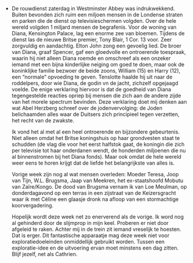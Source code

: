 - De rouwdienst zaterdag in Westminster Abbey was indrukwekkend. Buiten bevonden zich ruim een miljoen mensen in de Londense straten en parken die de dienst op televisieschermen volgden. Over de hele wereld volgden 1 miljard mensen de begrafenis. Voor de woning van Diana, Kensington Palace, lag een enorme zee van bloemen. Tijdens de dienst las de nieuwe Britse premier, Tony Blair, 1 Cor. 13 voor. Zeer zorgvuldig en aandachtig. Elton John zong een gevoelig lied. De broer van Diana, graaf Spencer, gaf een gloedvolle en ontroerende toespraak, waarin hij niet alleen Diana roemde en omschreef als een onzeker iemand met een bijna kinderlijke neiging om goed te doen, maar ook de koninklijke familie bezwoer de beide zoons, William (15) en Harry (12), een “normale” opvoeding te geven. Tenslotte haalde hij uit naar de roddelpers, door wie Diana, de godin vn de jacht, zichzelf opgejaagd voelde. De enige verklaring hiervoor is dat de goedheid van Diana tegengestelde reacties opriep bij mensen die zich aan de andere zijde van het morele spectrum bevinden. Deze verklaring doet mij denken aan wat Abel Herzberg schreef over de jodenvervolging: de Joden belichaamden alles waar de Duitsers zich principieel tegen verzetten, het recht van de zwakste.
  
  Ik vond het al met al een heel ontroerende en bijzondere gebeurtenis. Niet alleen omdat het Britse koningshuis op haar grondvesten staat te schudden (de vlag die voor het eerst halfstok gaat, de koningin die zich per televisie tot haar onderdanen wendt, de honderden miljoenen die nu al binnenstromen bij het Diana fonds). Maar ook omdat de hele wereld weer eens te horen krijgt dat de liefde het belangrijkste van alles is.
  
  Vorige week zijn nog al wat mensen overleden: Moeder Teresa, Joop van Tijn, W.L. Brugsma, Jaap van Meekren, het ex-staatshoofd Mobutu van Zaïre/Kongo. De dood van Brugsma vernam ik van Loe Meulman, op donderdagavond op een terras in een zijstraat van de Keizersgracht waar ik met Céline een glaasje dronk na afloop van een stormachtige koorvergadering.
  
  Hopelijk wordt deze week net zo enerverend als de vorige. Ik word nog al gehinderd door de slijmprop in mijn keel. Proberen er niet door afgeleid te raken. Achter mij in de trein zit iemand vreselijk te hoesten. Dat is erger. Dit fantastische apparaatje mag deze week niet voor exploratiedoeleinden onmiddellijk gebruikt worden. Tussen een exploratie-idee en de uitvoering ervan moet minstens een dag zitten. Blijf jezelf, net als Cathrien.